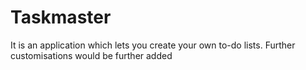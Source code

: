 # Taskmaster
It is an application which lets you create your own to-do lists. Further customisations would be further added
